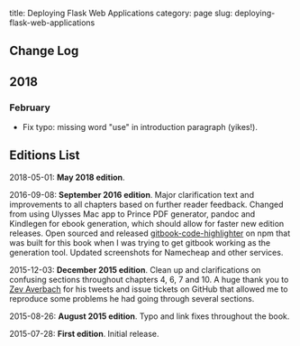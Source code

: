 title: Deploying Flask Web Applications
category: page
slug: deploying-flask-web-applications


## Change Log
## 2018
### February
* Fix typo: missing word "use" in introduction paragraph (yikes!).


## Editions List
2018-05-01: **May 2018 edition**. 



2016-09-08: **September 2016 edition**. Major clarification text and 
improvements to all chapters based on further reader feedback. Changed 
from using Ulysses Mac app to Prince PDF generator, pandoc and Kindlegen 
for ebook generation, which should allow for faster new edition releases. 
Open sourced and released 
[gitbook-code-highlighter](https://www.npmjs.com/package/gitbook-plugin-code-highlighter)
on npm that was built for this book when I was trying to get gitbook working
as the generation tool. Updated screenshots for Namecheap and other services.

2015-12-03: **December 2015 edition**. Clean up and clarifications on 
confusing sections throughout chapters 4, 6, 7 and 10. A huge thank you to 
[Zev Averbach](https://github.com/zevav) for his tweets and issue tickets on 
GitHub that allowed me to reproduce some problems he had going through 
several sections.

2015-08-26: **August 2015 edition**. Typo and link fixes throughout the book.

2015-07-28: **First edition**. Initial release.
